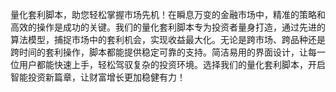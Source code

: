 量化套利脚本，助您轻松掌握市场先机！在瞬息万变的金融市场中，精准的策略和高效的操作是成功的关键。我们的量化套利脚本专为投资者量身打造，通过先进的算法模型，捕捉市场中的套利机会，实现收益最大化。无论是跨市场、跨品种还是跨时间的套利操作，脚本都能提供稳定可靠的支持。简洁易用的界面设计，让每一位用户都能快速上手，轻松驾驭复杂的投资环境。选择我们的量化套利脚本，开启智能投资新篇章，让财富增长更加稳健有力！
